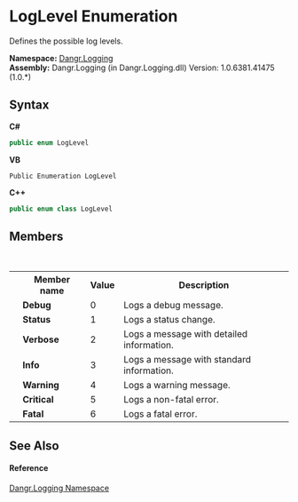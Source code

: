 # LogLevel Enumeration
 

Defines the possible log levels.

**Namespace:**&nbsp;<a href="N_Dangr_Logging">Dangr.Logging</a><br />**Assembly:**&nbsp;Dangr.Logging (in Dangr.Logging.dll) Version: 1.0.6381.41475 (1.0.*)

## Syntax

**C#**<br />
``` C#
public enum LogLevel
```

**VB**<br />
``` VB
Public Enumeration LogLevel
```

**C++**<br />
``` C++
public enum class LogLevel
```


## Members
&nbsp;<table><tr><th></th><th>Member name</th><th>Value</th><th>Description</th></tr><tr><td /><td target="F:Dangr.Logging.LogLevel.Debug">**Debug**</td><td>0</td><td>Logs a debug message.</td></tr><tr><td /><td target="F:Dangr.Logging.LogLevel.Status">**Status**</td><td>1</td><td>Logs a status change.</td></tr><tr><td /><td target="F:Dangr.Logging.LogLevel.Verbose">**Verbose**</td><td>2</td><td>Logs a message with detailed information.</td></tr><tr><td /><td target="F:Dangr.Logging.LogLevel.Info">**Info**</td><td>3</td><td>Logs a message with standard information.</td></tr><tr><td /><td target="F:Dangr.Logging.LogLevel.Warning">**Warning**</td><td>4</td><td>Logs a warning message.</td></tr><tr><td /><td target="F:Dangr.Logging.LogLevel.Critical">**Critical**</td><td>5</td><td>Logs a non-fatal error.</td></tr><tr><td /><td target="F:Dangr.Logging.LogLevel.Fatal">**Fatal**</td><td>6</td><td>Logs a fatal error.</td></tr></table>

## See Also


#### Reference
<a href="N_Dangr_Logging">Dangr.Logging Namespace</a><br />